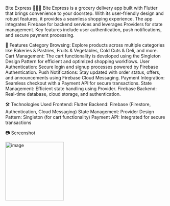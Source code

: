 Bite Express 🛒🍞🥛
Bite Express is a grocery delivery app built with Flutter that brings convenience to your doorstep. With its user-friendly design and robust features, it provides a seamless shopping experience. The app integrates Firebase for backend services and leverages Providers for state management. Key features include user authentication, push notifications, and secure payment processing.

🚀 Features
Category Browsing: Explore products across multiple categories like Bakeries & Pastries, Fruits & Vegetables, Cold Cuts & Deli, and more.
Cart Management: The cart functionality is developed using the Singleton Design Pattern for efficient and optimized shopping workflows.
User Authentication: Secure login and signup processes powered by Firebase Authentication.
Push Notifications: Stay updated with order status, offers, and announcements using Firebase Cloud Messaging.
Payment Integration: Seamless checkout with a Payment API for secure transactions.
State Management: Efficient state handling using Provider.
Firebase Backend: Real-time database, cloud storage, and authentication.

🛠️ Technologies Used
Frontend: Flutter
Backend: Firebase (Firestore, Authentication, Cloud Messaging)
State Management: Provider
Design Pattern: Singleton (for cart functionality)
Payment API: Integrated for secure transactions


📷 Screenshot

<img width="183" alt="image" src="https://github.com/user-attachments/assets/ba566420-ab7f-4f22-90d4-856ec0248aa5" />
